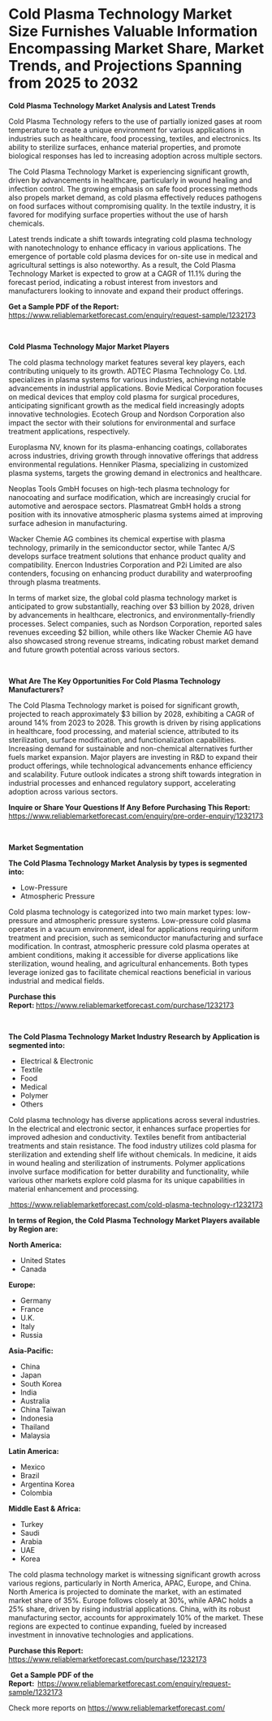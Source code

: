 <p><h1>Cold Plasma Technology Market Size Furnishes Valuable Information Encompassing Market Share, Market Trends, and Projections Spanning from 2025 to 2032</h1></p><p><strong>Cold Plasma Technology Market Analysis and Latest Trends</strong></p>
<p><p>Cold Plasma Technology refers to the use of partially ionized gases at room temperature to create a unique environment for various applications in industries such as healthcare, food processing, textiles, and electronics. Its ability to sterilize surfaces, enhance material properties, and promote biological responses has led to increasing adoption across multiple sectors.</p><p>The Cold Plasma Technology Market is experiencing significant growth, driven by advancements in healthcare, particularly in wound healing and infection control. The growing emphasis on safe food processing methods also propels market demand, as cold plasma effectively reduces pathogens on food surfaces without compromising quality. In the textile industry, it is favored for modifying surface properties without the use of harsh chemicals.</p><p>Latest trends indicate a shift towards integrating cold plasma technology with nanotechnology to enhance efficacy in various applications. The emergence of portable cold plasma devices for on-site use in medical and agricultural settings is also noteworthy. As a result, the Cold Plasma Technology Market is expected to grow at a CAGR of 11.1% during the forecast period, indicating a robust interest from investors and manufacturers looking to innovate and expand their product offerings.</p></p>
<p><strong>Get a Sample PDF of the Report:&nbsp;</strong> <a href="https://www.reliablemarketforecast.com/enquiry/request-sample/1232173?utm_campaign=2458&utm_medium=2&utm_source=Github&utm_content=ia&utm_term=03032025&utm_id=cold-plasma-technology">https://www.reliablemarketforecast.com/enquiry/request-sample/1232173</a></p>
<p>&nbsp;</p>
<p><strong>Cold Plasma Technology Major Market Players</strong></p>
<p><p>The cold plasma technology market features several key players, each contributing uniquely to its growth. ADTEC Plasma Technology Co. Ltd. specializes in plasma systems for various industries, achieving notable advancements in industrial applications. Bovie Medical Corporation focuses on medical devices that employ cold plasma for surgical procedures, anticipating significant growth as the medical field increasingly adopts innovative technologies. Ecotech Group and Nordson Corporation also impact the sector with their solutions for environmental and surface treatment applications, respectively. </p><p>Europlasma NV, known for its plasma-enhancing coatings, collaborates across industries, driving growth through innovative offerings that address environmental regulations. Henniker Plasma, specializing in customized plasma systems, targets the growing demand in electronics and healthcare. </p><p>Neoplas Tools GmbH focuses on high-tech plasma technology for nanocoating and surface modification, which are increasingly crucial for automotive and aerospace sectors. Plasmatreat GmbH holds a strong position with its innovative atmospheric plasma systems aimed at improving surface adhesion in manufacturing. </p><p>Wacker Chemie AG combines its chemical expertise with plasma technology, primarily in the semiconductor sector, while Tantec A/S develops surface treatment solutions that enhance product quality and compatibility. Enercon Industries Corporation and P2i Limited are also contenders, focusing on enhancing product durability and waterproofing through plasma treatments.</p><p>In terms of market size, the global cold plasma technology market is anticipated to grow substantially, reaching over $3 billion by 2028, driven by advancements in healthcare, electronics, and environmentally-friendly processes. Select companies, such as Nordson Corporation, reported sales revenues exceeding $2 billion, while others like Wacker Chemie AG have also showcased strong revenue streams, indicating robust market demand and future growth potential across various sectors.</p></p>
<p>&nbsp;</p>
<p><strong>What Are The Key Opportunities For Cold Plasma Technology Manufacturers?</strong></p>
<p><p>The Cold Plasma Technology market is poised for significant growth, projected to reach approximately $3 billion by 2028, exhibiting a CAGR of around 14% from 2023 to 2028. This growth is driven by rising applications in healthcare, food processing, and material science, attributed to its sterilization, surface modification, and functionalization capabilities. Increasing demand for sustainable and non-chemical alternatives further fuels market expansion. Major players are investing in R&D to expand their product offerings, while technological advancements enhance efficiency and scalability. Future outlook indicates a strong shift towards integration in industrial processes and enhanced regulatory support, accelerating adoption across various sectors.</p></p>
<p><strong>Inquire or Share Your Questions If Any Before Purchasing This Report:</strong> <a href="https://www.reliablemarketforecast.com/enquiry/pre-order-enquiry/1232173?utm_campaign=2458&utm_medium=2&utm_source=Github&utm_content=ia&utm_term=03032025&utm_id=cold-plasma-technology">https://www.reliablemarketforecast.com/enquiry/pre-order-enquiry/1232173</a></p>
<p>&nbsp;</p>
<p><strong>Market Segmentation</strong></p>
<p><strong>The Cold Plasma Technology Market Analysis by types is segmented into:</strong></p>
<p><ul><li>Low-Pressure</li><li>Atmospheric Pressure</li></ul></p>
<p><p>Cold plasma technology is categorized into two main market types: low-pressure and atmospheric pressure systems. Low-pressure cold plasma operates in a vacuum environment, ideal for applications requiring uniform treatment and precision, such as semiconductor manufacturing and surface modification. In contrast, atmospheric pressure cold plasma operates at ambient conditions, making it accessible for diverse applications like sterilization, wound healing, and agricultural enhancements. Both types leverage ionized gas to facilitate chemical reactions beneficial in various industrial and medical fields.</p></p>
<p><strong>Purchase this Report:&nbsp;</strong><a href="https://www.reliablemarketforecast.com/purchase/1232173?utm_campaign=2458&utm_medium=2&utm_source=Github&utm_content=ia&utm_term=03032025&utm_id=cold-plasma-technology">https://www.reliablemarketforecast.com/purchase/1232173</a></p>
<p>&nbsp;</p>
<p><strong>The Cold Plasma Technology Market Industry Research by Application is segmented into:</strong></p>
<p><ul><li>Electrical & Electronic</li><li>Textile</li><li>Food</li><li>Medical</li><li>Polymer</li><li>Others</li></ul></p>
<p><p>Cold plasma technology has diverse applications across several industries. In the electrical and electronic sector, it enhances surface properties for improved adhesion and conductivity. Textiles benefit from antibacterial treatments and stain resistance. The food industry utilizes cold plasma for sterilization and extending shelf life without chemicals. In medicine, it aids in wound healing and sterilization of instruments. Polymer applications involve surface modification for better durability and functionality, while various other markets explore cold plasma for its unique capabilities in material enhancement and processing.</p></p>
<p><a href="https://www.reliablemarketforecast.com/cold-plasma-technology-r1232173?utm_campaign=2458&utm_medium=2&utm_source=Github&utm_content=ia&utm_term=03032025&utm_id=cold-plasma-technology">&nbsp;https://www.reliablemarketforecast.com/cold-plasma-technology-r1232173</a></p>
<p><strong>In terms of Region, the Cold Plasma Technology Market Players available by Region are:</strong></p>
<p>
    <p> <strong> North America: </strong>
        <ul>
            <li>United States</li>
            <li>Canada</li>
        </ul>
        </p> 
    <p> <strong> Europe: </strong>
        <ul>
            <li>Germany</li>
            <li>France</li>
            <li>U.K.</li>
            <li>Italy</li>
            <li>Russia</li>
        </ul>
        </p> 
    <p> <strong> Asia-Pacific: </strong>
        <ul>
            <li>China</li>
            <li>Japan</li>
            <li>South Korea</li>
            <li>India</li>
            <li>Australia</li>
            <li>China Taiwan</li>
            <li>Indonesia</li>
            <li>Thailand</li>
            <li>Malaysia</li>
        </ul>
        </p> 
    <p> <strong> Latin America: </strong>
        <ul>
            <li>Mexico</li>
            <li>Brazil</li>
            <li>Argentina Korea</li>
            <li>Colombia</li>
        </ul>
        </p> 
    <p> <strong> Middle East & Africa: </strong>
        <ul>
            <li>Turkey</li>
            <li>Saudi</li>
            <li>Arabia</li>
            <li>UAE</li>
            <li>Korea</li>
        </ul>
    </p>
    </p>
<p><p>The cold plasma technology market is witnessing significant growth across various regions, particularly in North America, APAC, Europe, and China. North America is projected to dominate the market, with an estimated market share of 35%. Europe follows closely at 30%, while APAC holds a 25% share, driven by rising industrial applications. China, with its robust manufacturing sector, accounts for approximately 10% of the market. These regions are expected to continue expanding, fueled by increased investment in innovative technologies and applications.</p></p>
<p><strong>Purchase this Report: </strong><a href="https://www.reliablemarketforecast.com/purchase/1232173?utm_campaign=2458&utm_medium=2&utm_source=Github&utm_content=ia&utm_term=03032025&utm_id=cold-plasma-technology">https://www.reliablemarketforecast.com/purchase/1232173</a></p>
<p>&nbsp;<strong>Get a Sample PDF of the Report:&nbsp;&nbsp;</strong><a href="https://www.reliablemarketforecast.com/enquiry/request-sample/1232173?utm_campaign=2458&utm_medium=2&utm_source=Github&utm_content=ia&utm_term=03032025&utm_id=cold-plasma-technology">https://www.reliablemarketforecast.com/enquiry/request-sample/1232173</a></p>
<p><strong></strong></p>
<p>Check more reports on <a href="https://www.reliablemarketforecast.com/?utm_campaign=2458&utm_medium=2&utm_source=Github&utm_content=ia&utm_term=03032025&utm_id=cold-plasma-technology">https://www.reliablemarketforecast.com/</a></p>